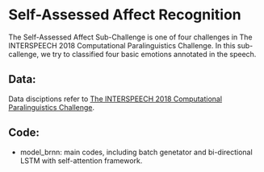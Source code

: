 # Self-Assessed Affect Recognition
The Self-Assessed Affect Sub-Challenge is one of four challenges in The INTERSPEECH 2018 Computational Paralinguistics Challenge. In this sub-callenge, we try to classified four basic emotions annotated in the speech.

## Data:
Data disciptions refer to [The INTERSPEECH 2018 Computational Paralinguistics Challenge](https://pdfs.semanticscholar.org/783d/2bd2820b35ce7e398be412569e9d5c6f5880.pdf).

## Code:
+ model_brnn: main codes, including batch genetator and bi-directional LSTM with self-attention framework.
